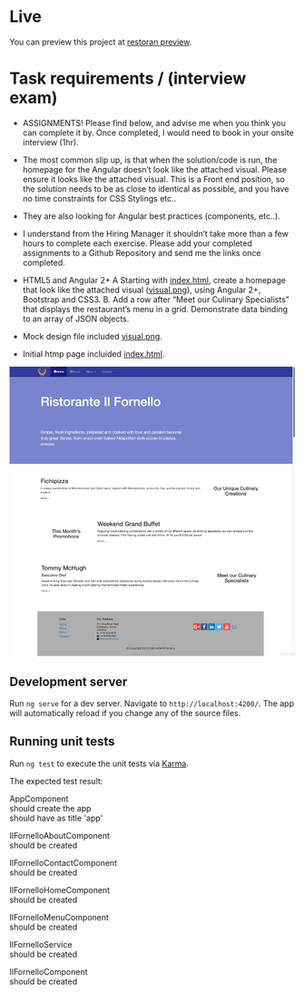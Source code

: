 # Live

You can preview this project at <a href="https://sergeymalykh.github.io/restoran/" target="_blank">restoran preview</a>.


# Task requirements / (interview exam)

- ASSIGNMENTS! Please find below, and advise me when you think you can complete it by. Once completed, I would need to book
  in your onsite interview (1hr).<br/>
- The most common slip up, is that when the solution/code is run, the homepage for the Angular doesn’t look like the attached
  visual. Please ensure it looks like the attached visual. This is a Front end position, so the solution needs to be as close
  to identical as possible, and you have no time constraints for CSS Stylings etc..<br/>
- They are also looking for Angular best practices (components, etc..).<br/>
- I understand from the Hiring Manager it shouldn’t take more than a few hours to complete each exercise. Please add your completed
  assignments to a Github Repository and send me the links once completed.<br/>
- HTML5 and Angular 2+ A Starting with [index.html](https://raw.githubusercontent.com/SergeyMalykh/restoran/master/initialdata/index.html), create a homepage that look like the attached visual ([visual.png](https://raw.githubusercontent.com/SergeyMalykh/restoran/master/initialdata/visual.png)), using
  Angular 2+, Bootstrap and CSS3. B. Add a row after “Meet our Culinary Specialists” that displays the restaurant’s menu
  in a grid. Demonstrate data binding to an array of JSON objects.<br/>

- Mock design file included [visual.png](https://raw.githubusercontent.com/SergeyMalykh/restoran/master/initialdata/visual.png).
- Initial htmp page incluided [index.html](https://raw.githubusercontent.com/SergeyMalykh/restoran/master/initialdata/index.html).

<div>
  <img src="https://raw.githubusercontent.com/SergeyMalykh/restoran/master/visual.png">
</div>

## Development server

Run `ng serve` for a dev server. Navigate to `http://localhost:4200/`. The app will automatically reload if you change any of the source files.

## Running unit tests

Run `ng test` to execute the unit tests via [Karma](https://karma-runner.github.io).

The expected test result:

AppComponent<br/>
should create the app<br/>
should have as title 'app'<br/>

IlFornelloAboutComponent<br/>
should be created<br/>

IlFornelloContactComponent<br/>
should be created<br/>

IlFornelloHomeComponent<br/>
should be created<br/>

IlFornelloMenuComponent<br/>
should be created<br/>

IlFornelloService<br/>
should be created<br/>

IlFornelloComponent<br/>
should be created<br/>
